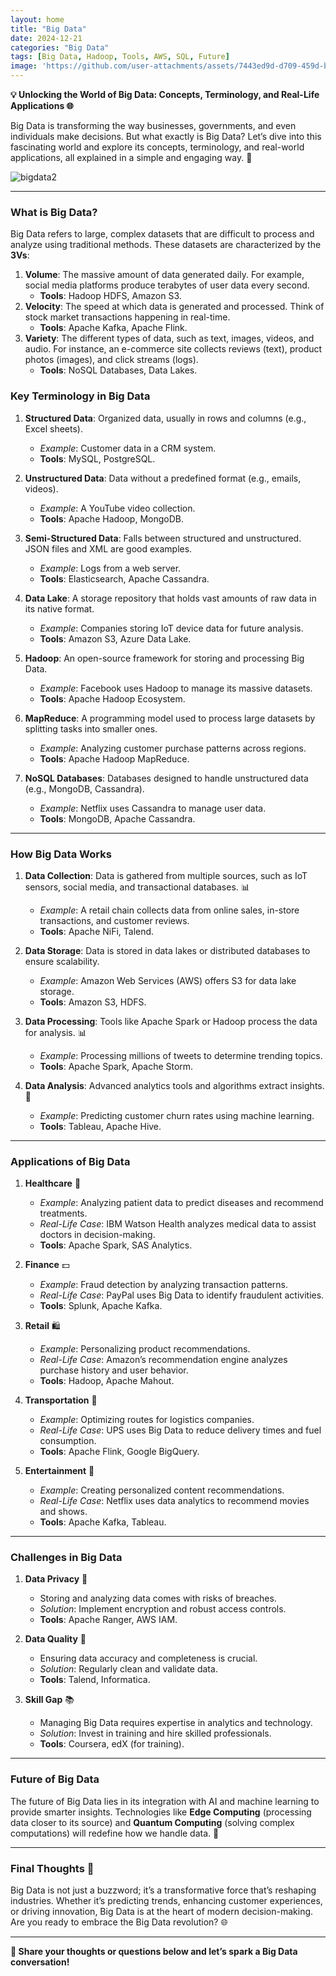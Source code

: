 ```yaml
---
layout: home
title: "Big Data"
date: 2024-12-21
categories: "Big Data"
tags: [Big Data, Hadoop, Tools, AWS, SQL, Future]
image: 'https://github.com/user-attachments/assets/7443ed9d-d709-459d-b239-dcee9d0135ad'
---
```


**💡 Unlocking the World of Big Data: Concepts, Terminology, and Real-Life Applications 🌐**

Big Data is transforming the way businesses, governments, and even individuals make decisions. But what exactly is Big Data? Let’s dive into this fascinating world and explore its concepts, terminology, and real-world applications, all explained in a simple and engaging way. 🚀

![bigdata2](https://github.com/user-attachments/assets/7443ed9d-d709-459d-b239-dcee9d0135ad)

---

### **What is Big Data?**
Big Data refers to large, complex datasets that are difficult to process and analyze using traditional methods. These datasets are characterized by the **3Vs**:

1. **Volume**: The massive amount of data generated daily. For example, social media platforms produce terabytes of user data every second.
   - **Tools**: Hadoop HDFS, Amazon S3.
2. **Velocity**: The speed at which data is generated and processed. Think of stock market transactions happening in real-time.
   - **Tools**: Apache Kafka, Apache Flink.
3. **Variety**: The different types of data, such as text, images, videos, and audio. For instance, an e-commerce site collects reviews (text), product photos (images), and click streams (logs).
   - **Tools**: NoSQL Databases, Data Lakes.

### **Key Terminology in Big Data**

1. **Structured Data**: Organized data, usually in rows and columns (e.g., Excel sheets).
   - *Example*: Customer data in a CRM system.
   - **Tools**: MySQL, PostgreSQL.

2. **Unstructured Data**: Data without a predefined format (e.g., emails, videos).
   - *Example*: A YouTube video collection.
   - **Tools**: Apache Hadoop, MongoDB.

3. **Semi-Structured Data**: Falls between structured and unstructured. JSON files and XML are good examples.
   - *Example*: Logs from a web server.
   - **Tools**: Elasticsearch, Apache Cassandra.

4. **Data Lake**: A storage repository that holds vast amounts of raw data in its native format.
   - *Example*: Companies storing IoT device data for future analysis.
   - **Tools**: Amazon S3, Azure Data Lake.

5. **Hadoop**: An open-source framework for storing and processing Big Data.
   - *Example*: Facebook uses Hadoop to manage its massive datasets.
   - **Tools**: Apache Hadoop Ecosystem.

6. **MapReduce**: A programming model used to process large datasets by splitting tasks into smaller ones.
   - *Example*: Analyzing customer purchase patterns across regions.
   - **Tools**: Apache Hadoop MapReduce.

7. **NoSQL Databases**: Databases designed to handle unstructured data (e.g., MongoDB, Cassandra).
   - *Example*: Netflix uses Cassandra to manage user data.
   - **Tools**: MongoDB, Apache Cassandra.

---

### **How Big Data Works**

1. **Data Collection**: Data is gathered from multiple sources, such as IoT sensors, social media, and transactional databases. 📊
   - *Example*: A retail chain collects data from online sales, in-store transactions, and customer reviews.
   - **Tools**: Apache NiFi, Talend.

2. **Data Storage**: Data is stored in data lakes or distributed databases to ensure scalability.
   - *Example*: Amazon Web Services (AWS) offers S3 for data lake storage.
   - **Tools**: Amazon S3, HDFS.

3. **Data Processing**: Tools like Apache Spark or Hadoop process the data for analysis. 📊
   - *Example*: Processing millions of tweets to determine trending topics.
   - **Tools**: Apache Spark, Apache Storm.

4. **Data Analysis**: Advanced analytics tools and algorithms extract insights. 🔀
   - *Example*: Predicting customer churn rates using machine learning.
   - **Tools**: Tableau, Apache Hive.

---

### **Applications of Big Data**

1. **Healthcare** 🏥
   - *Example*: Analyzing patient data to predict diseases and recommend treatments.
   - *Real-Life Case*: IBM Watson Health analyzes medical data to assist doctors in decision-making.
   - **Tools**: Apache Spark, SAS Analytics.

2. **Finance** 💵
   - *Example*: Fraud detection by analyzing transaction patterns.
   - *Real-Life Case*: PayPal uses Big Data to identify fraudulent activities.
   - **Tools**: Splunk, Apache Kafka.

3. **Retail** 🛍️
   - *Example*: Personalizing product recommendations.
   - *Real-Life Case*: Amazon’s recommendation engine analyzes purchase history and user behavior.
   - **Tools**: Hadoop, Apache Mahout.

4. **Transportation** 🚌
   - *Example*: Optimizing routes for logistics companies.
   - *Real-Life Case*: UPS uses Big Data to reduce delivery times and fuel consumption.
   - **Tools**: Apache Flink, Google BigQuery.

5. **Entertainment** 🎤
   - *Example*: Creating personalized content recommendations.
   - *Real-Life Case*: Netflix uses data analytics to recommend movies and shows.
   - **Tools**: Apache Kafka, Tableau.

---

### **Challenges in Big Data**

1. **Data Privacy** 🔐
   - Storing and analyzing data comes with risks of breaches.
   - *Solution*: Implement encryption and robust access controls.
   - **Tools**: Apache Ranger, AWS IAM.

2. **Data Quality** 📄
   - Ensuring data accuracy and completeness is crucial.
   - *Solution*: Regularly clean and validate data.
   - **Tools**: Talend, Informatica.

3. **Skill Gap** 📚
   - Managing Big Data requires expertise in analytics and technology.
   - *Solution*: Invest in training and hire skilled professionals.
   - **Tools**: Coursera, edX (for training).

---

### **Future of Big Data**

The future of Big Data lies in its integration with AI and machine learning to provide smarter insights. Technologies like **Edge Computing** (processing data closer to its source) and **Quantum Computing** (solving complex computations) will redefine how we handle data. 🚀

---

### **Final Thoughts** 🙏
Big Data is not just a buzzword; it’s a transformative force that’s reshaping industries. Whether it’s predicting trends, enhancing customer experiences, or driving innovation, Big Data is at the heart of modern decision-making. Are you ready to embrace the Big Data revolution? 🌐

---

**🔗 Share your thoughts or questions below and let’s spark a Big Data conversation!**

